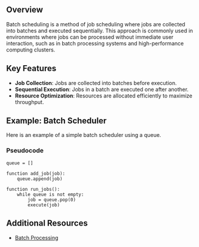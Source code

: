 ## Overview
Batch scheduling is a method of job scheduling where jobs are collected into batches and executed sequentially. This approach is commonly used in environments where jobs can be processed without immediate user interaction, such as in batch processing systems and high-performance computing clusters.

## Key Features
- **Job Collection**: Jobs are collected into batches before execution.
- **Sequential Execution**: Jobs in a batch are executed one after another.
- **Resource Optimization**: Resources are allocated efficiently to maximize throughput.

## Example: Batch Scheduler
Here is an example of a simple batch scheduler using a queue.

### Pseudocode
```pseudocode
queue = []

function add_job(job):
    queue.append(job)

function run_jobs():
    while queue is not empty:
        job = queue.pop(0)
        execute(job)
```

## Additional Resources

 - [Batch Processing](https://en.wikipedia.org/wiki/Batch_processing)
